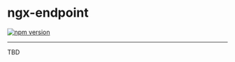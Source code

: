 # ngx-endpoint

[![npm version](https://badge.fury.io/js/ngx-endpoint.svg)](https://www.npmjs.com/package/ngx-endpoint)

--------

TBD

